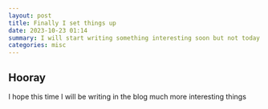 ```yaml
---
layout: post
title: Finally I set things up
date: 2023-10-23 01:14
summary: I will start writing something interesting soon but not today
categories: misc
---
```


## Hooray

I hope this time I will be writing in the blog much more interesting things
